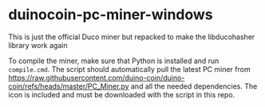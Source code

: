 # duinocoin-pc-miner-windows
This is just the official Duco miner but repacked to make the libducohasher library work again

To compile the miner, make sure that Python is installed and run `compile.cmd`. The script should automatically pull the latest PC miner from https://raw.githubusercontent.com/duino-coin/duino-coin/refs/heads/master/PC_Miner.py and all the needed dependencies. The icon is included and must be downloaded with the script in this repo.

